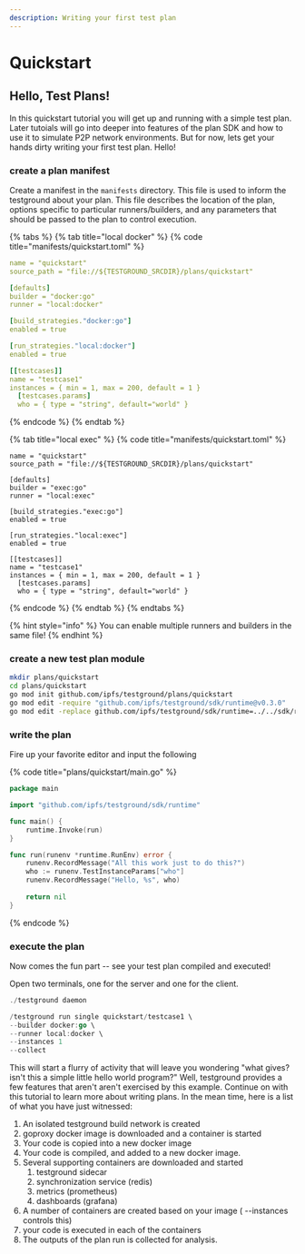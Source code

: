 ```yaml
---
description: Writing your first test plan
---
```


# Quickstart

## Hello, Test Plans!

In this quickstart tutorial you will get up and running with a simple test plan. Later tutoials will go into deeper into features of the plan SDK and how to use it to simulate P2P network environments. But for now, lets get your hands dirty writing your first test plan. Hello!

### create a plan manifest

Create a manifest in the `manifests` directory. This file is used to inform the testground about your plan.   This file describes the location of the plan, options specific to particular runners/builders, and any parameters that should be passed to the plan to control execution.

{% tabs %}
{% tab title="local docker" %}
{% code title="manifests/quickstart.toml" %}
```yaml
name = "quickstart"
source_path = "file://${TESTGROUND_SRCDIR}/plans/quickstart"

[defaults]
builder = "docker:go"
runner = "local:docker"

[build_strategies."docker:go"]
enabled = true

[run_strategies."local:docker"]
enabled = true

[[testcases]]
name = "testcase1"
instances = { min = 1, max = 200, default = 1 }
  [testcases.params]
  who = { type = "string", default="world" }

```
{% endcode %}
{% endtab %}

{% tab title="local exec" %}
{% code title="manifests/quickstart.toml" %}
```
name = "quickstart"
source_path = "file://${TESTGROUND_SRCDIR}/plans/quickstart"

[defaults]
builder = "exec:go"
runner = "local:exec"

[build_strategies."exec:go"]
enabled = true

[run_strategies."local:exec"]
enabled = true

[[testcases]]
name = "testcase1"
instances = { min = 1, max = 200, default = 1 }
  [testcases.params]
  who = { type = "string", default="world" }
```
{% endcode %}
{% endtab %}
{% endtabs %}

{% hint style="info" %}
You can enable multiple runners and builders in the same file! 
{% endhint %}

### create a new test plan module 

```bash
mkdir plans/quickstart
cd plans/quickstart
go mod init github.com/ipfs/testground/plans/quickstart
go mod edit -require "github.com/ipfs/testground/sdk/runtime@v0.3.0"
go mod edit -replace github.com/ipfs/testground/sdk/runtime=../../sdk/runtime
```

### write the plan

Fire up your favorite editor and input the following

{% code title="plans/quickstart/main.go" %}
```go
package main

import "github.com/ipfs/testground/sdk/runtime"

func main() {
    runtime.Invoke(run)
}

func run(runenv *runtime.RunEnv) error {
    runenv.RecordMessage("All this work just to do this?")
    who := runenv.TestInstanceParams["who"]
    runenv.RecordMessage("Hello, %s", who)
    
    return nil
}
```
{% endcode %}

### execute the plan

Now comes the fun part -- see your test plan compiled and executed!

Open two terminals, one for the server and one for the client.

```go
./testground daemon
```

```go
/testground run single quickstart/testcase1 \
--builder docker:go \
--runner local:docker \
--instances 1
--collect
```

This will start a flurry of activity that will leave you wondering "what gives? isn't this a simple little hello world program?" Well, testground provides a few features that aren't aren't exercised by this example. Continue on with this tutorial to learn more about writing plans. In the mean time, here is a list of what you have just witnessed:

1. An isolated testground build network is created
2. goproxy docker image is downloaded and a container is started
3. Your code is copied into a new docker image
4. Your code is compiled, and added to a new docker image.
5. Several supporting containers are downloaded and started
   1. testground sidecar
   2. synchronization service \(redis\)
   3. metrics \(prometheus\)
   4. dashboards \(grafana\)
6. A number of containers are created based on your image \( --instances controls this\)
7. your code is executed in each of the containers
8. The outputs of the plan run is collected for analysis.

